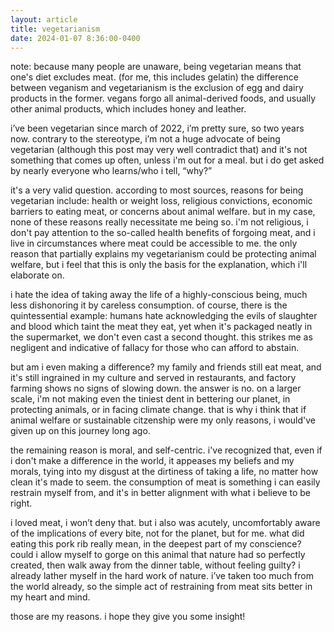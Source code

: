 ```yaml
---
layout: article
title: vegetarianism
date: 2024-01-07 8:36:00-0400
---
```


note: because many people are unaware, being vegetarian means that one's diet excludes meat. (for me, this includes gelatin) the difference between veganism and vegetarianism is the exclusion of egg and dairy products in the former. vegans forgo all animal-derived foods, and usually other animal products, which includes honey and leather.

i’ve been vegetarian since march of 2022, i’m pretty sure, so two years now. contrary to the stereotype, i’m not a huge advocate of being vegetarian (although this post may very well contradict that) and it's not something that comes up often, unless i'm out for a meal. but i do get asked by nearly everyone who learns/who i tell, “why?”

it's a very valid question. according to most sources, reasons for being vegetarian include: health or weight loss, religious convictions, economic barriers to eating meat, or concerns about animal welfare. but in my case, none of these reasons really necessitate me being so. i'm not religious, i don't pay attention to the so-called health benefits of forgoing meat, and i live in circumstances where meat could be accessible to me. the only reason that partially explains my vegetarianism could be protecting animal welfare, but i feel that this is only the basis for the explanation, which i'll elaborate on.

i hate the idea of taking away the life of a highly-conscious being, much less dishonoring it by careless consumption. of course, there is the quintessential example: humans hate acknowledging the evils of slaughter and blood which taint the meat they eat, yet when it's packaged neatly in the supermarket, we don't even cast a second thought. this strikes me as negligent and indicative of fallacy for those who can afford to abstain.

but am i even making a difference? my family and friends still eat meat, and it's still ingrained in my culture and served in restaurants, and factory farming shows no signs of slowing down. the answer is no. on a larger scale, i'm not making even the tiniest dent in bettering our planet, in protecting animals, or in facing climate change. that is why i think that if animal welfare or sustainable citzenship were my only reasons, i would've given up on this journey long ago.

the remaining reason is moral, and self-centric. i've recognized that, even if i don't make a difference in the world, it appeases my beliefs and my morals, tying into my disgust at the dirtiness of taking a life, no matter how clean it's made to seem. the consumption of meat is something i can easily restrain myself from, and it's in better alignment with what i believe to be right. 

i loved meat, i won’t deny that. but i also was acutely, uncomfortably aware of the implications of every bite, not for the planet, but for me. what did eating this pork rib really mean, in the deepest part of my conscience? could i allow myself to gorge on this animal that nature had so perfectly created, then walk away from the dinner table, without feeling guilty? i already lather myself in the hard work of nature. i’ve taken too much from the world already, so the simple act of restraining from meat sits better in my heart and mind. 

those are my reasons. i hope they give you some insight!